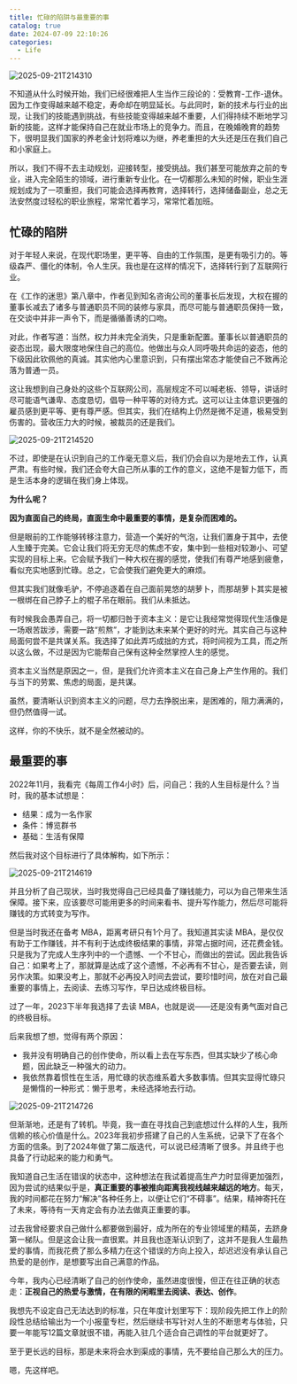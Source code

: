 ```yaml
---
title: 忙碌的陷阱与最重要的事
catalog: true
date: 2024-07-09 22:10:26
categories:
  - Life
---
```

![2025-09-21T214310](2025-09-21T214310.png)

不知道从什么时候开始，我们已经很难把人生当作三段论的：受教育-工作-退休。因为工作变得越来越不稳定，寿命却在明显延长。与此同时，新的技术与行业的出现，让我们的技能遇到挑战，有些技能变得越来越不重要，人们得持续不断地学习新的技能，这样才能保持自己在就业市场上的竞争力。而且，在晚婚晚育的趋势下，很明显我们国家的养老金计划将难以为继，养老重担的大头还是压在我们自己和小家庭上。

所以，我们不得不去主动规划，迎接转型，接受挑战。我们甚至可能放弃之前的专业，进入完全陌生的领域，进行重新专业化。在一切都那么未知的时候，职业生涯规划成为了一项重担，我们可能会选择再教育，选择转行，选择储备副业，总之无法安然度过轻松的职业旅程，常常忙着学习，常常忙着加班。


## 忙碌的陷阱

对于年轻人来说，在现代职场里，更平等、自由的工作氛围，是更有吸引力的。等级森严、僵化的体制，令人生厌。我也是在这样的情况下，选择转行到了互联网行业。

在《工作的迷思》第八章中，作者见到知名咨询公司的董事长后发现，大权在握的董事长减去了诸多与普通职员不同的装修与家具，而尽可能与普通职员保持一致，在交谈中并非一声令下，而是循循善诱的口吻。

对此，作者写道：当然，权力并未完全消失，只是重新配置。董事长以普通职员的姿态出现，最大限度地保住自己的高位。他做出与众人同呼吸共命运的姿态，他的下级因此钦佩他的真诚。其实他内心里意识到，只有摆出常态才能使自己不致再沦落为普通一员。

这让我想到自己身处的这些个互联网公司，高层规定不可以喊老板、领导，讲话时尽可能语气谦卑、态度恳切，倡导一种平等的对待方式。这可以让主体意识更强的雇员感到更平等、更有尊严感。但其实，我们在结构上仍然是微不足道，极易受到伤害的。营收压力大的时候，被裁员的还是我们。

![2025-09-21T214520](2025-09-21T214520.png)

不过，即使是在认识到自己的工作毫无意义后，我们仍会自以为是地去工作，认真严肃。有些时候，我们还会夸大自己所从事的工作的意义，这绝不是智力低下，而是生活本身的逻辑在我们身上体现。

**为什么呢？**

**因为直面自己的终局，直面生命中最重要的事情，是复杂而困难的。**

但是眼前的工作能够转移注意力，营造一个美好的气泡，让我们置身于其中，去使人生臻于完美。它会让我们将无穷无尽的焦虑不安，集中到一些相对较渺小、可望实现的目标上来。它会赋予我们一种大权在握的感觉，使我们有尊严地感到疲惫，看似充实地感到忙碌。总之，它会使我们避免更大的麻烦。

但其实我们就像毛驴，不停追逐着在自己面前晃悠的胡萝卜，而那胡萝卜其实是被一根绑在自己脖子上的棍子吊在眼前。我们从未抵达。

有时候我会愚弄自己，将一切都归咎于资本主义：是它让我经常觉得现代生活像是一场艰苦跋涉，需要一路“煎熬”，才能到达未来某个更好的时光。其实自己与这种局面何尝不是共谋关系。我选择了如此弄巧成拙的方式，将时间视为工具，而之所以这么做，不过是因为它能帮自己保有这种全然掌控人生的感觉。

资本主义当然是原因之一，但，是我们允许资本主义在自己身上产生作用的。我们与当下的劳累、焦虑的局面，是共谋。

虽然，要清晰认识到资本主义的问题，尽力去挣脱出来，是困难的，阻力满满的，但仍然值得一试。

这样，你的不快乐，就不是全然被动的。

## 最重要的事

2022年11月，我看完《每周工作4小时》后，问自己：我的人生目标是什么？当时，我的基本试想是：

- 结果：成为一名作家
- 条件：博览群书
- 基础：生活有保障

然后我对这个目标进行了具体解构，如下所示：

![2025-09-21T214619](2025-09-21T214619.png)

并且分析了自己现状，当时我觉得自己已经具备了赚钱能力，可以为自己带来生活保障。接下来，应该要尽可能用更多的时间来看书、提升写作能力，然后尽可能将赚钱的方式转变为写作。

但是当时我还在备考 MBA，距离考研只有1个月了。我知道其实读 MBA，是仅仅有助于工作赚钱，并不有利于达成终极结果的事情，非常占据时间，还花费金钱。只是我为了完成人生序列中的一个遗憾、一个不甘心，而做出的尝试。因此我告诉自己：如果考上了，那就算是达成了这个遗憾，不必再有不甘心，是否要去读，则另作决策。如果没考上，那就不必再投入时间去尝试，要珍惜时间，放在对自己最重要的事情上，去阅读、去练习写作，早日达成终极目标。

过了一年，2023下半年我选择了去读 MBA，也就是说——还是没有勇气面对自己的终极目标。

后来我想了想，觉得有两个原因：

- 我并没有明确自己的创作使命，所以看上去在写东西，但其实缺少了核心命题，因此缺乏一种强大的动力。
- 我依然靠着惯性在生活，用忙碌的状态维系着大多数事情。但其实显得忙碌只是懒惰的一种形式：懒于思考，未经选择地去行动。

![2025-09-21T214726](2025-09-21T214726.png)

但渐渐地，还是有了转机。毕竟，我一直在寻找自己到底想过什么样的人生，我所信赖的核心价值是什么。2023年我初步搭建了自己的人生系统，记录下了在各个方面的信条。到了2024年做了第二版迭代，可以说已经清晰了很多。并且终于也具备了行动起来的能力和勇气。

我知道自己生活在错误的状态中，这种想法在我试着提高生产力时显得更加强烈，因为尝试的结果似乎是，**真正重要的事被推向距离我视线越来越远的地方**。每天，我的时间都花在努力“解决”各种任务上，以便让它们“不碍事”。结果，精神寄托在了未来，等待有一天肯定会有办法去做真正重要的事。

过去我曾经要求自己做什么都要做到最好，成为所在的专业领域里的精英，去跻身第一梯队。但是这会让我一直很累。并且我也逐渐认识到了，这并不是我人生最热爱的事情，而我花费了那么多精力在这个错误的方向上投入，却迟迟没有承认自己热爱的是创作，是想要写出自己满意的作品。

今年，我内心已经清晰了自己的创作使命，虽然进度很慢，但正在往正确的状态走：**正视自己的热爱与激情，在有限的闲暇里去阅读、表达、创作**。

我想先不设定自己无法达到的标准，只在年度计划里写下：现阶段先把工作上的阶段性总结给输出为一个小报童专栏，然后继续书写针对人生的不断思考与体验，只要一年能写12篇文章就很不错，再能入驻几个适合自己调性的平台就更好了。

至于更长远的目标，那是未来将会水到渠成的事情，先不要给自己那么大的压力。

嗯，先这样吧。